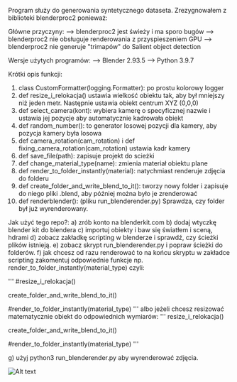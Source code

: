 Program służy do generowania syntetycznego dataseta.
Zrezygnowałem z biblioteki blenderproc2 ponieważ:

Główne przyczyny:
--> blenderproc2 jest świeży i ma sporo bugów
--> blenderproc2 nie obsługuje renderowania z przyspieszeniem GPU
--> blenderproc2 nie generuje "trimapów" do Salient object detection

Wersje użytych programów:
--> Blender 2.93.5
--> Python 3.9.7

Krótki opis funkcji:
1) class CustomFormatter(logging.Formatter):
po prostu kolorowy logger
2) def resize_i_relokacja()
ustawia wielkość obiektu tak, aby był mniejszy niż jeden metr. Następnie ustawia obiekt centrum XYZ (0,0,0)
3) def select_camera(kont):
wybiera kamerę o specyficznej nazwie i ustawia jej pozycje aby automatycznie kadrowała obiekt
4) def random_number():
to generator losowej pozycji dla kamery, aby pozycja kamery była losowa
5) def camera_rotation(cam_rotation) i def fixing_camera_rotation(cam_rotation)
ustawia kadr kamery
6) def save_file(path):
zapisuje projekt do scieżki
7) def change_material_type(name):
zmienia materiał obiektu plane
8) def render_to_folder_instantly(material):
natychmiast renderuje zdjęcia do folderu
9) def create_folder_and_write_blend_to_it():
tworzy nowy folder i zapisuje do niego pliki .blend, aby później można było je zrenderować
10) def renderblender(): (pliku run_blenderender.py)
Sprawdza, czy folder był już wyrenderowany.

Jak użyć tego repo?:
a) zrób konto na blenderkit.com
b) dodaj wtyczkę blender kit do blendera
c) importuj obiekty i baw się światłem i sceną, hdrami
d) zobacz zakładkę scripting w blenderze i sprawdź, czy ścieżki plików istnieją.
e) zobacz skrypt run_blenderender.py i popraw ścieżki do folderów.
f) jak chcesz od razu renderować to na końcu skryptu w zakładce scripting zakomentuj odpowiednie funkcje np. render_to_folder_instantly(material_type)
czyli:

'''
#resize_i_relokacja()

create_folder_and_write_blend_to_it()

#render_to_folder_instantly(material_type)
'''
albo jeżeli chcesz resizować matematycznie obiekt do odpowiednich wymiarów:
'''
resize_i_relokacja()

create_folder_and_write_blend_to_it()

#render_to_folder_instantly(material_type)
'''

g) użyj python3 run_blenderender.py aby wyrenderować zdjęcia.

![Alt text](main/50_6c1541852ee6be129ae27d4aa81.jpg?raw=true "Title")

